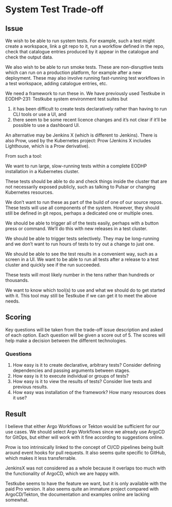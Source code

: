 # System Test Trade-off

## Issue

We wish to be able to run system tests. For example, such a test might create a workspace, link a git repo to it, run a workflow defined in the repo, check that catalogue entries produced by it appear in the catalogue and check the output data.

We also wish to be able to run smoke tests. These are non-disruptive tests which can run on a production platform, for example after a new deployment. These may also involve running fast-running test workflows in a test workspace, adding catalogue entries, etc.

We need a framework to run these in. We have previously used Testkube in EODHP-231: Testkube system environment test suites but

1. it has been difficult to create tests declaratively rather than having to run CLI tools or use a UI, and
2. there seem to be some recent licence changes and it’s not clear if it’ll be possible to use a dashboard UI.

An alternative may be Jenkins X (which is different to Jenkins). There is also Prow, used by the Kubernetes project: Prow (Jenkins X includes Lighthouse, which is a Prow derivative).

From such a tool:

We want to run large, slow-running tests within a complete EODHP installation in a Kubernetes cluster.

These tests should be able to do and check things inside the cluster that are not necessarily exposed publicly, such as talking to Pulsar or changing Kubernetes resources.

We don’t want to run these as part of the build of one of our source repos. These tests will use all components of the system. However, they should still be defined in git repos, perhaps a dedicated one or multiple ones.

We should be able to trigger all of the tests easily, perhaps with a button press or command. We’ll do this with new releases in a test cluster.

We should be able to trigger tests selectively. They may be long-running and we don’t want to run hours of tests to try out a change to just one.

We should be able to see the test results in a convenient way, such as a screen in a UI. We want to be able to run all tests after a release to a test cluster and quickly see if the run succeeded.

These tests will most likely number in the tens rather than hundreds or thousands.

We want to know which tool(s) to use and what we should do to get started with it. This tool may still be Testkube if we can get it to meet the above needs.

## Scoring

Key questions will be taken from the trade-off issue description and asked of each option. Each question will be given a score out of 5. The scores will help make a decision between the different technologies.

### Questions

1. How easy is it to create declarative, arbitrary tests? Consider defining dependencies and passing arguments between stages.
2. How easy is it to execute individual or groups of tests?
3. How easy is it to view the results of tests? Consider live tests and previous results.
4. How easy was installation of the framework? How many resources does it use?

## Result

I believe that either Argo Workflows or Tekton would be sufficient for our use cases. We should select Argo Workflows since we already use ArgoCD for GitOps, but either will work with it fine according to suggestions online.

Prow is too intrinsically linked to the concept of CI/CD pipelines being built around event hooks for pull requests. It also seems quite specific to GitHub, which makes it less transferrable.

JenkinsX was not considered as a whole because it overlaps too much with the functionality of ArgoCD, which we are happy with.

Testkube seems to have the feature we want, but it is only available with the paid Pro version. It also seems quite an immature project compared with ArgoCD/Tekton, the documentation and examples online are lacking somewhat.
